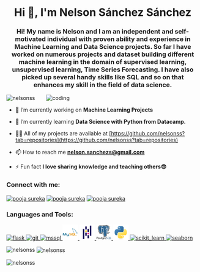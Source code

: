 <h1 align="center">Hi 👋, I'm Nelson Sánchez Sánchez</h1>
<h3 align="center">Hi! My name is Nelson and I am an independent and self-motivated individual with proven ability and experience in Machine Learning and Data Science projects. So far I have worked on numerous projects and dataset building different machine learning in the domain of supervised learning, unsupervised learning, Time Series Forecasting. I have also picked up several handy skills like SQL and so on that enhances my skill in the field of data science.</h3>


<img align="right" alt="coding" width="400" src="https://mir-s3-cdn-cf.behance.net/project_modules/disp/601014116770475.6068beff4640a.gif">

<p align="left"> <img src="https://komarev.com/ghpvc/?username=nelsonss&label=Profile%20views&color=0e75b6&style=flat" alt="nelsonss" /> </p>

- 🔭 I’m currently working on **Machine Learning Projects**

- 🌱 I’m currently learning **Data Science with Python from Datacamp.**

- 👨‍💻 All of my projects are available at [https://github.com/nelsonss?tab=repositories](https://github.com/nelsonss?tab=repositories)

- 📫 How to reach me **nelson.sanchezs@gmail.com**

- ⚡ Fun fact **I love sharing knowledge and teaching others😎**

<h3 align="left">Connect with me:</h3>
<p align="left">
<a href="https://www.linkedin.com/in/pooja-sureka-70485821a/" target="blank"><img align="center" src="https://raw.githubusercontent.com/rahuldkjain/github-profile-readme-generator/master/src/images/icons/Social/linked-in-alt.svg" alt="pooja sureka" height="30" width="40" /></a>
<a href="https://www.kaggle.com/nelsonss" target="blank"><img align="center" src="https://raw.githubusercontent.com/rahuldkjain/github-profile-readme-generator/master/src/images/icons/Social/kaggle.svg" alt="pooja sureka" height="30" width="40" /></a>
<a href="https://www.instagram.com/nelsonss/" target="blank"><img align="center" src="https://raw.githubusercontent.com/rahuldkjain/github-profile-readme-generator/master/src/images/icons/Social/instagram.svg" alt="pooja sureka" height="30" width="40" /></a>
</p>

<h3 align="left">Languages and Tools:</h3>
<p align="left"> <a href="https://flask.palletsprojects.com/" target="_blank" rel="noreferrer"> <img src="https://www.vectorlogo.zone/logos/pocoo_flask/pocoo_flask-icon.svg" alt="flask" width="40" height="40"/> </a> <a href="https://git-scm.com/" target="_blank" rel="noreferrer"> <img src="https://www.vectorlogo.zone/logos/git-scm/git-scm-icon.svg" alt="git" width="40" height="40"/> </a> <a href="https://www.microsoft.com/en-us/sql-server" target="_blank" rel="noreferrer"> <img src="https://www.svgrepo.com/show/303229/microsoft-sql-server-logo.svg" alt="mssql" width="40" height="40"/> </a> <a href="https://www.mysql.com/" target="_blank" rel="noreferrer"> <img src="https://raw.githubusercontent.com/devicons/devicon/master/icons/mysql/mysql-original-wordmark.svg" alt="mysql" width="40" height="40"/> </a> <a href="https://pandas.pydata.org/" target="_blank" rel="noreferrer"> <img src="https://raw.githubusercontent.com/devicons/devicon/2ae2a900d2f041da66e950e4d48052658d850630/icons/pandas/pandas-original.svg" alt="pandas" width="40" height="40"/> </a> <a href="https://www.postgresql.org" target="_blank" rel="noreferrer"> <img src="https://raw.githubusercontent.com/devicons/devicon/master/icons/postgresql/postgresql-original-wordmark.svg" alt="postgresql" width="40" height="40"/> </a> <a href="https://www.python.org" target="_blank" rel="noreferrer"> <img src="https://raw.githubusercontent.com/devicons/devicon/master/icons/python/python-original.svg" alt="python" width="40" height="40"/> </a> <a href="https://scikit-learn.org/" target="_blank" rel="noreferrer"> <img src="https://upload.wikimedia.org/wikipedia/commons/0/05/Scikit_learn_logo_small.svg" alt="scikit_learn" width="40" height="40"/> </a> <a href="https://seaborn.pydata.org/" target="_blank" rel="noreferrer"> <img src="https://seaborn.pydata.org/_images/logo-mark-lightbg.svg" alt="seaborn" width="40" height="40"/> </a> </p>

<p><img align="left" src="https://github-readme-stats.vercel.app/api/top-langs?username=nelsonss&show_icons=true&locale=en&layout=compact" alt="nelsonss" /></p>

<p>&nbsp;<img align="center" src="https://github-readme-stats.vercel.app/api?username=nelsonss&show_icons=true&locale=en" alt="nelsonss" /></p>

<p><img align="center" src="https://github-readme-streak-stats.herokuapp.com/?user=nelsonss&" alt="nelsonss" /></p>
